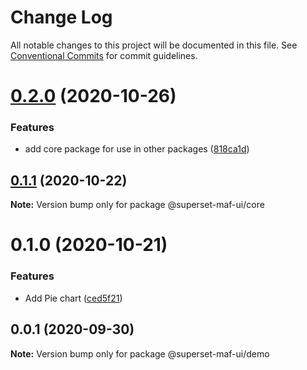 # Change Log

All notable changes to this project will be documented in this file.
See [Conventional Commits](https://conventionalcommits.org) for commit guidelines.

# [0.2.0](https://gitlab.com/nielsen-media/maf/superset/superset-maf-ui/compare/@superset-maf-ui/core@0.1.1...@superset-maf-ui/core@0.2.0) (2020-10-26)


### Features

* add core package for use in other packages ([818ca1d](https://gitlab.com/nielsen-media/maf/superset/superset-maf-ui/commit/818ca1df6b53e9d8589fd8493e343f357e82e965))





## [0.1.1](https://gitlab.com/nielsen-media/maf/superset/superset-maf-ui/compare/@superset-maf-ui/core@0.1.0...@superset-maf-ui/core@0.1.1) (2020-10-22)

**Note:** Version bump only for package @superset-maf-ui/core





# 0.1.0 (2020-10-21)


### Features

* Add Pie chart ([ced5f21](https://gitlab.com/nielsen-media/maf/superset/superset-maf-ui/commit/ced5f2185ddfec2003d0b88b42c075beea0f0cb2))





## 0.0.1 (2020-09-30)

**Note:** Version bump only for package @superset-maf-ui/demo
